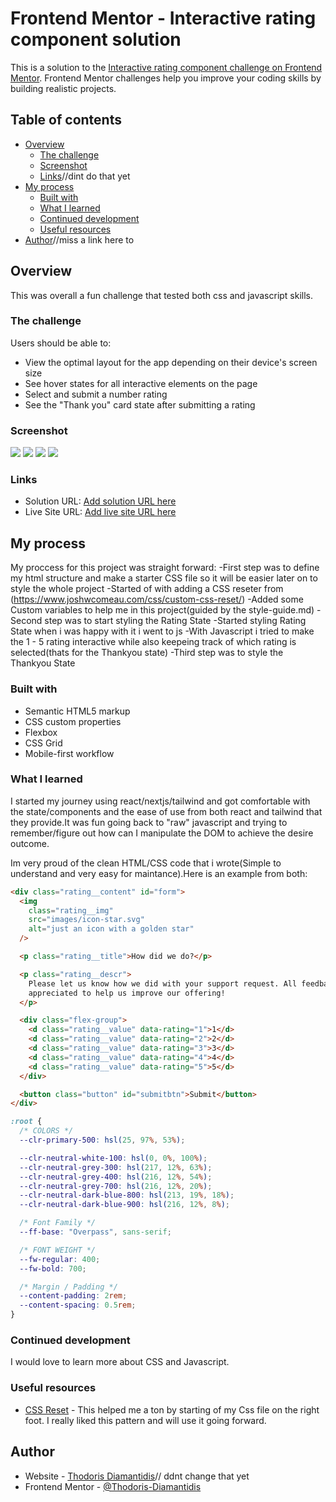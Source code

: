 # Frontend Mentor - Interactive rating component solution

This is a solution to the [Interactive rating component challenge on Frontend Mentor](https://www.frontendmentor.io/challenges/interactive-rating-component-koxpeBUmI). Frontend Mentor challenges help you improve your coding skills by building realistic projects.

## Table of contents

- [Overview](#overview)
  - [The challenge](#the-challenge)
  - [Screenshot](#screenshot)
  - [Links](#links)//dint do that yet
- [My process](#my-process)
  - [Built with](#built-with)
  - [What I learned](#what-i-learned)
  - [Continued development](#continued-development)
  - [Useful resources](#useful-resources)
- [Author](#author)//miss a link here to

## Overview

This was overall a fun challenge that tested both css and javascript skills.

### The challenge

Users should be able to:

- View the optimal layout for the app depending on their device's screen size
- See hover states for all interactive elements on the page
- Select and submit a number rating
- See the "Thank you" card state after submitting a rating

### Screenshot

![](./myimages/desktop-active.png)
![](./myimages/desktop.png)
![](./myimages/mobile.png)
![](./myimages/thankyou.png)

### Links

- Solution URL: [Add solution URL here](https://your-solution-url.com)
- Live Site URL: [Add live site URL here](https://your-live-site-url.com)

## My process

My proccess for this project was straight forward:
-First step was to define my html structure and make a starter CSS file so it will be easier later on to style the whole project
-Started of with adding a CSS reseter from (https://www.joshwcomeau.com/css/custom-css-reset/)
-Added some Custom variables to help me in this project(guided by the style-guide.md)
-Second step was to start styling the Rating State
-Started styling Rating State when i was happy with it i went to js
-With Javascript i tried to make the 1 - 5 rating interactive while also keepeing track of which rating is selected(thats for the Thankyou state)
-Third step was to style the Thankyou State

### Built with

- Semantic HTML5 markup
- CSS custom properties
- Flexbox
- CSS Grid
- Mobile-first workflow

### What I learned

I started my journey using react/nextjs/tailwind and got comfortable with the state/components and the ease of use from both react and tailwind that they provide.It was fun going back to "raw" javascript and trying to remember/figure out how can I manipulate the DOM to achieve the desire outcome.

Im very proud of the clean HTML/CSS code that i wrote(Simple to understand and very easy for maintance).Here is an example from both:

```html
<div class="rating__content" id="form">
  <img
    class="rating__img"
    src="images/icon-star.svg"
    alt="just an icon with a golden star"
  />

  <p class="rating__title">How did we do?</p>

  <p class="rating__descr">
    Please let us know how we did with your support request. All feedback is
    appreciated to help us improve our offering!
  </p>

  <div class="flex-group">
    <d class="rating__value" data-rating="1">1</d>
    <d class="rating__value" data-rating="2">2</d>
    <d class="rating__value" data-rating="3">3</d>
    <d class="rating__value" data-rating="4">4</d>
    <d class="rating__value" data-rating="5">5</d>
  </div>

  <button class="button" id="submitbtn">Submit</button>
</div>
```

```css
:root {
  /* COLORS */
  --clr-primary-500: hsl(25, 97%, 53%);

  --clr-neutral-white-100: hsl(0, 0%, 100%);
  --clr-neutral-grey-300: hsl(217, 12%, 63%);
  --clr-neutral-grey-400: hsl(216, 12%, 54%);
  --clr-neutral-grey-700: hsl(216, 12%, 20%);
  --clr-neutral-dark-blue-800: hsl(213, 19%, 18%);
  --clr-neutral-dark-blue-900: hsl(216, 12%, 8%);

  /* Font Family */
  --ff-base: "Overpass", sans-serif;

  /* FONT WEIGHT */
  --fw-regular: 400;
  --fw-bold: 700;

  /* Margin / Padding */
  --content-padding: 2rem;
  --content-spacing: 0.5rem;
}
```

### Continued development

I would love to learn more about CSS and Javascript.

### Useful resources

- [CSS Reset](https://www.joshwcomeau.com/css/custom-css-reset/) - This helped me a ton by starting of my Css file on the right foot. I really liked this pattern and will use it going forward.

## Author

- Website - [Thodoris Diamantidis](https://www.your-site.com)// ddnt change that yet
- Frontend Mentor - [@Thodoris-Diamantidis](https://www.frontendmentor.io/profile/Thodoris-Diamantidis)
